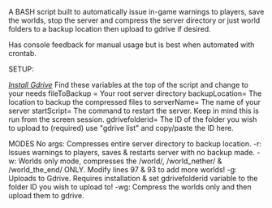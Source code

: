 A BASH script built to automatically issue in-game warnings to players, save the worlds, stop the server and compress the server directory or just world folders to a backup location then upload to gdrive if desired.

Has console feedback for manual usage but is best when automated with crontab.

SETUP: 

*[Install Gdrive](https://olivermarshall.net/how-to-upload-a-file-to-google-drive-from-the-command-line/)*
Find these variables at the top of the script and change to your needs
fileToBackup = Your root server directory
backupLocation= The location to backup the compressed files to
serverName= The name of your server
startScript= The command to restart the server. Keep in mind this is run from the screen session.
gdrivefolderid= The ID of the folder you wish to upload to (required) use "gdrive list" and copy/paste the ID here.

MODES
No args: Compresses entire server directory to backup location.
-r: Issues warnings to players, saves & restarts server with no backup made.
-w: Worlds only mode, compresses the /world/, /world_nether/ & /world_the_end/ ONLY. Modify lines 97 & 93 to add more worlds!
-g: Uploads to Gdrive. Requires installation & set gdrivefolderid variable to the folder ID you wish to upload to!
-wg: Compress the worlds only and then upload them to gdrive.
